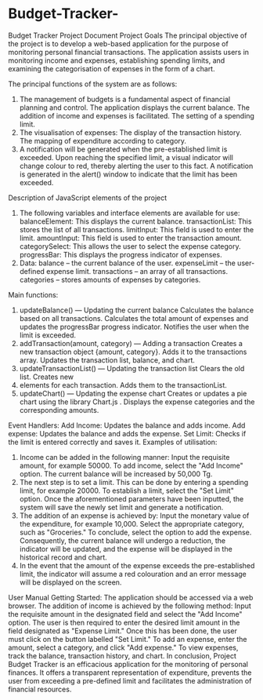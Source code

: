 # Budget-Tracker-
Budget Tracker Project Document
Project Goals
The principal objective of the project is to develop a web-based application for the purpose of monitoring personal financial transactions. The application assists users in monitoring income and expenses, establishing spending limits, and examining the categorisation of expenses in the form of a chart.

The principal functions of the system are as follows:
1. The management of budgets is a fundamental aspect of financial planning and control.
The application displays the current balance.
The addition of income and expenses is facilitated.
The setting of a spending limit.
2. The visualisation of expenses:
The display of the transaction history.
The mapping of expenditure according to category.
3. A notification will be generated when the pre-established limit is exceeded.
Upon reaching the specified limit, a visual indicator will change colour to red, thereby alerting the user to this fact.
A notification is generated in the alert() window to indicate that the limit has been exceeded.

Description of JavaScript elements of the project
1. The following variables and interface elements are available for use:
balanceElement: This displays the current balance.
transactionList: This stores the list of all transactions.
limitInput: This field is used to enter the limit.
amountInput: This field is used to enter the transaction amount.
categorySelect: This allows the user to select the expense category.
progressBar: This displays the progress indicator of expenses.
2. Data:
balance – the current balance of the user.
expenseLimit – the user-defined expense limit.
transactions – an array of all transactions.
categories – stores amounts of expenses by categories.

Main functions:
1. updateBalance() — Updating the current balance
Calculates the balance based on all transactions.
Calculates the total amount of expenses and updates the progressBar progress indicator.
Notifies the user when the limit is exceeded.
2. addTransaction(amount, category) — Adding a transaction
Creates a new transaction object {amount, category}.
Adds it to the transactions array.
Updates the transaction list, balance, and chart.
3. updateTransactionList() — Updating the transaction list
Clears the old list.
Creates new <li> elements for each transaction.
Adds them to the transactionList.
4. updateChart() — Updating the expense chart
Creates or updates a pie chart using the library Chart.js .
Displays the expense categories and the corresponding amounts.

Event Handlers:
Add Income: Updates the balance and adds income.
Add expense: Updates the balance and adds the expense.
Set Limit: Checks if the limit is entered correctly and saves it.
Examples of utilisation:
1. Income can be added in the following manner:
Input the requisite amount, for example 50000.
To add income, select the "Add Income" option.
The current balance will be increased by 50,000 Tg.
2. The next step is to set a limit. This can be done by entering a spending limit, for example 20000.
To establish a limit, select the "Set Limit" option.
Once the aforementioned parameters have been inputted, the system will save the newly set limit and generate a notification.
3. The addition of an expense is achieved by:
Input the monetary value of the expenditure, for example 10,000.
Select the appropriate category, such as "Groceries."
To conclude, select the option to add the expense.
Consequently, the current balance will undergo a reduction, the indicator will be updated, and the expense will be displayed in the historical record and chart.
4. In the event that the amount of the expense exceeds the pre-established limit, the indicator will assume a red colouration and an error message will be displayed on the screen.

User Manual
Getting Started: The application should be accessed via a web browser.
The addition of income is achieved by the following method: Input the requisite amount in the designated field and select the "Add Income" option.
The user is then required to enter the desired limit amount in the field designated as "Expense Limit." Once this has been done, the user must click on the button labelled "Set Limit."
To add an expense, enter the amount, select a category, and click "Add expense."
To view expenses, track the balance, transaction history, and chart.
In conclusion, Project Budget Tracker is an efficacious application for the monitoring of personal finances. It offers a transparent representation of expenditure, prevents the user from exceeding a pre-defined limit and facilitates the administration of financial resources.


